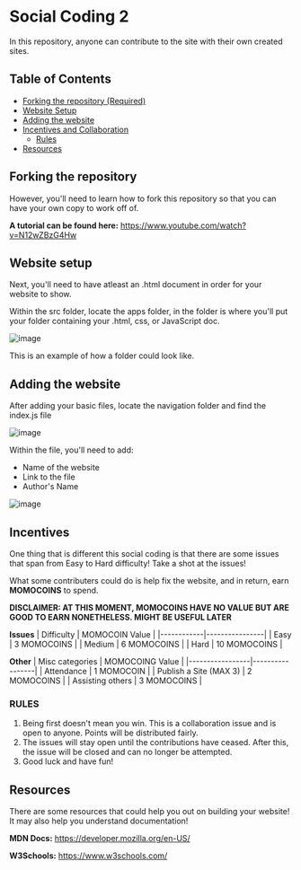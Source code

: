 # Social Coding 2
In this repository, anyone can contribute to the site with their own created sites.
## Table of Contents
* [Forking the repository (Required)](#forking-the-repository)
* [Website Setup](#website-setup)
* [Adding the website](#adding-the-website)
* [Incentives and Collaboration](#incentives)
  * [Rules](#rules)
* [Resources](#resources)


## Forking the repository
However, you'll need to learn how to fork this repository so that you can have your own copy to work off of.

**A tutorial can be found here:** https://www.youtube.com/watch?v=N12wZBzG4Hw

## Website setup
Next, you'll need to have atleast an .html document in order for your website to show.

Within the src folder, locate the apps folder, in the folder is where you'll put your folder containing your .html, css, or JavaScript doc.

![image](https://github.com/user-attachments/assets/60c2187f-2ad2-4ef5-b88e-49df4e7e7803)

This is an example of how a folder could look like.

## Adding the website
After adding your basic files, locate the navigation folder and find the index.js file

![image](https://github.com/user-attachments/assets/9c4bd975-6d2d-4fb3-b81d-b48b7234164c)

Within the file, you'll need to add:
* Name of the website
* Link to the file
* Author's Name

![image](https://github.com/user-attachments/assets/376f517b-8721-4ea8-ab4a-8c9d1198ea07)

## Incentives
One thing that is different this social coding is that there are some issues that span from Easy to Hard difficulty! Take a shot at the issues!

What some contributers could do is help fix the website, and in return, earn __MOMOCOINS__ to spend.

**DISCLAIMER: AT THIS MOMENT, __MOMOCOINS__ HAVE NO VALUE BUT ARE GOOD TO EARN NONETHELESS. MIGHT BE USEFUL LATER**

__Issues__
| Difficulty | MOMOCOIN Value |
|------------|----------------|
| Easy       | 3 MOMOCOINS    |
| Medium     | 6 MOMOCOINS    |
| Hard       | 10 MOMOCOINS   |


__Other__
| Misc categories | MOMOCOING Value |
|-----------------|-----------------|
| Attendance      | 1 MOMOCOIN      |
| Publish a Site (MAX 3) | 2 MOMOCOINS |
| Assisting others | 3 MOMOCOINS    |

### RULES
1. Being first doesn't mean you win. This is a collaboration issue and is open to anyone. Points will be distributed fairly.
2. The issues will stay open until the contributions have ceased. After this, the issue will be closed and can no longer be attempted.
3. Good luck and have fun!

## Resources
There are some resources that could help you out on building your website! It may also help you understand documentation!

__MDN Docs:__ https://developer.mozilla.org/en-US/

__W3Schools:__ https://www.w3schools.com/

















